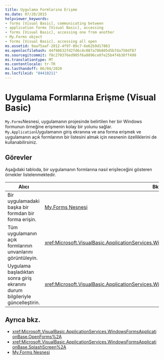 ```yaml
---
title: Uygulama Formlarına Erişme
ms.date: 07/20/2015
helpviewer_keywords:
- forms [Visual Basic], communicating between
- application forms [Visual Basic], accessing
- forms [Visual Basic], accessing one from another
- My.Forms object
- forms [Visual Basic], accessing all open
ms.assetid: 9aaf5aaf-2012-4f97-89c7-6e62b9d17863
ms.openlocfilehash: 44f98632fd2fd6c4c087a78b805d5b7da750df87
ms.sourcegitcommit: f8c270376ed905f6a8896ce0fe25b4f4b38ff498
ms.translationtype: MT
ms.contentlocale: tr-TR
ms.lasthandoff: 06/04/2020
ms.locfileid: "84410211"
---
```

# <a name="accessing-application-forms-visual-basic"></a>Uygulama Formlarına Erişme (Visual Basic)

`My.Forms`Nesnesi, uygulamanın projesinde belirtilen her bir Windows formunun örneğine erişmenin kolay bir yolunu sağlar. `My.Application`Uygulamanın giriş ekranına ve ana forma erişmek ve uygulamanın açık formlarının bir listesini almak için nesnenin özelliklerini de kullanabilirsiniz.  
  
## <a name="tasks"></a>Görevler  

 Aşağıdaki tabloda, bir uygulamanın formlarına nasıl erişileceğini gösteren örnekler listelenmektedir.  
  
|Alıcı|Bkz.|  
|---|---|  
|Bir uygulamadaki başka bir formdan bir forma erişin.|[My.Forms Nesnesi](../../language-reference/objects/my-forms-object.md)|  
|Tüm uygulamanın açık formlarının unvanlarını görüntüleyin.|<xref:Microsoft.VisualBasic.ApplicationServices.WindowsFormsApplicationBase.OpenForms%2A>|  
|Uygulama başladıktan sonra giriş ekranını durum bilgileriyle güncelleştirin.|<xref:Microsoft.VisualBasic.ApplicationServices.WindowsFormsApplicationBase.SplashScreen%2A>|  
  
## <a name="see-also"></a>Ayrıca bkz.

- <xref:Microsoft.VisualBasic.ApplicationServices.WindowsFormsApplicationBase.OpenForms%2A>
- <xref:Microsoft.VisualBasic.ApplicationServices.WindowsFormsApplicationBase.SplashScreen%2A>
- [My.Forms Nesnesi](../../language-reference/objects/my-forms-object.md)
